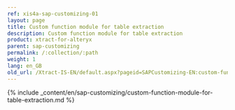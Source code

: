 ```yaml
---
ref: xis4a-sap-customizing-01
layout: page
title: Custom function module for table extraction
description: Custom function module for table extraction
product: xtract-for-alteryx
parent: sap-customizing
permalink: /:collection/:path
weight: 1
lang: en_GB
old_url: /Xtract-IS-EN/default.aspx?pageid=SAPCustomizing-EN:custom-function-module-for-table-compression
---
```


{% include _content/en/sap-customizing/custom-function-module-for-table-extraction.md  %}